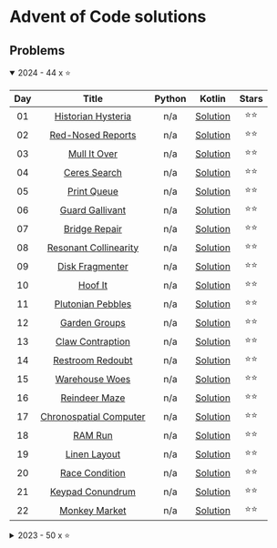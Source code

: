 # Advent of Code solutions
## Problems

<details open>
    <summary>2024 - 44 x ⭐</summary>

| Day |                             Title                              | Python |                        Kotlin                        | Stars |
|:---:|:--------------------------------------------------------------:|:------:|:----------------------------------------------------:|:-----:|
| 01  |   [Historian Hysteria](https://adventofcode.com/2024/day/1)    |  n/a   | [Solution](kotlin/solutions/aockt/y2024/Y2024D01.kt) |  ⭐⭐   |
| 02  |    [Red-Nosed Reports](https://adventofcode.com/2024/day/2)    |  n/a   | [Solution](kotlin/solutions/aockt/y2024/Y2024D02.kt) |  ⭐⭐   |
| 03  |      [Mull It Over](https://adventofcode.com/2024/day/3)       |  n/a   | [Solution](kotlin/solutions/aockt/y2024/Y2024D03.kt) |  ⭐⭐   |
| 04  |      [Ceres Search](https://adventofcode.com/2024/day/4)       |  n/a   | [Solution](kotlin/solutions/aockt/y2024/Y2024D04.kt) |  ⭐⭐   |
| 05  |       [Print Queue](https://adventofcode.com/2024/day/5)       |  n/a   | [Solution](kotlin/solutions/aockt/y2024/Y2024D05.kt) |  ⭐⭐   |
| 06  |     [Guard Gallivant](https://adventofcode.com/2024/day/6)     |  n/a   | [Solution](kotlin/solutions/aockt/y2024/Y2024D06.kt) |  ⭐⭐   |
| 07  |      [Bridge Repair](https://adventofcode.com/2024/day/7)      |  n/a   | [Solution](kotlin/solutions/aockt/y2024/Y2024D07.kt) |  ⭐⭐   |
| 08  |  [Resonant Collinearity](https://adventofcode.com/2024/day/8)  |  n/a   | [Solution](kotlin/solutions/aockt/y2024/Y2024D08.kt) |  ⭐⭐   |
| 09  |     [Disk Fragmenter](https://adventofcode.com/2024/day/9)     |  n/a   | [Solution](kotlin/solutions/aockt/y2024/Y2024D09.kt) |  ⭐⭐   |
| 10  |        [Hoof It](https://adventofcode.com/2024/day/10)         |  n/a   | [Solution](kotlin/solutions/aockt/y2024/Y2024D10.kt) |  ⭐⭐   |
| 11  |   [Plutonian Pebbles](https://adventofcode.com/2024/day/11)    |  n/a   | [Solution](kotlin/solutions/aockt/y2024/Y2024D11.kt) |  ⭐⭐   |
| 12  |     [Garden Groups](https://adventofcode.com/2024/day/12)      |  n/a   | [Solution](kotlin/solutions/aockt/y2024/Y2024D12.kt) |  ⭐⭐   |
| 13  |    [Claw Contraption](https://adventofcode.com/2024/day/13)    |  n/a   | [Solution](kotlin/solutions/aockt/y2024/Y2024D13.kt) |  ⭐⭐   |
| 14  |    [Restroom Redoubt](https://adventofcode.com/2024/day/14)    |  n/a   | [Solution](kotlin/solutions/aockt/y2024/Y2024D14.kt) |  ⭐⭐   |
| 15  |     [Warehouse Woes](https://adventofcode.com/2024/day/15)     |  n/a   | [Solution](kotlin/solutions/aockt/y2024/Y2024D15.kt) |  ⭐⭐   |
| 16  |     [Reindeer Maze](https://adventofcode.com/2024/day/16)      |  n/a   | [Solution](kotlin/solutions/aockt/y2024/Y2024D16.kt) |  ⭐⭐   |
| 17  | [Chronospatial Computer](https://adventofcode.com/2024/day/17) |  n/a   | [Solution](kotlin/solutions/aockt/y2024/Y2024D17.kt) |  ⭐⭐   |
| 18  |        [RAM Run](https://adventofcode.com/2024/day/18)         |  n/a   | [Solution](kotlin/solutions/aockt/y2024/Y2024D18.kt) |  ⭐⭐   |
| 19  |      [Linen Layout](https://adventofcode.com/2024/day/19)      |  n/a   | [Solution](kotlin/solutions/aockt/y2024/Y2024D19.kt) |  ⭐⭐   |
| 20  |     [Race Condition](https://adventofcode.com/2024/day/20)     |  n/a   | [Solution](kotlin/solutions/aockt/y2024/Y2024D20.kt) |  ⭐⭐   |
| 21  |    [Keypad Conundrum](https://adventofcode.com/2024/day/21)    |  n/a   | [Solution](kotlin/solutions/aockt/y2024/Y2024D21.kt) |  ⭐⭐   |
| 22  |     [Monkey Market](https://adventofcode.com/2024/day/22)      |  n/a   | [Solution](kotlin/solutions/aockt/y2024/Y2024D22.kt) |  ⭐⭐   |

</details>

<details>
    <summary>2023 - 50 x ⭐</summary>

| Day |                                 Title                                  |                         Python                          |                        Kotlin                        | Stars |
|:---:|:----------------------------------------------------------------------:|:-------------------------------------------------------:|:----------------------------------------------------:|:-----:|
| 01  |           [Trebuchet?!](https://adventofcode.com/2023/day/1)           | Part [one](python/2023/1a.py), [two](python/2023/1b.py) | [Solution](kotlin/solutions/aockt/y2023/Y2023D01.kt) |  ⭐⭐   |
| 02  |         [Cube Conundrum](https://adventofcode.com/2023/day/2)          | Part [one](python/2023/2a.py), [two](python/2023/2b.py) | [Solution](kotlin/solutions/aockt/y2023/Y2023D02.kt) |  ⭐⭐   |
| 03  |           [Gear Ratios](https://adventofcode.com/2023/day/3)           | Part [one](python/2023/3a.py), [two](python/2023/3b.py) |                         n/a                          |  ⭐⭐   |
| 04  |          [Scratchcards](https://adventofcode.com/2023/day/4)           | Part [one](python/2023/4a.py), [two](python/2023/4b.py) |                         n/a                          |  ⭐⭐   |
| 05  | [If You Give A Seed A Fertilizer](https://adventofcode.com/2023/day/5) | Part [one](python/2023/5a.py), [two](python/2023/5b.py) |                         n/a                          |  ⭐⭐   |
| 06  |           [Wait For It](https://adventofcode.com/2023/day/6)           |                           n/a                           | [Solution](kotlin/solutions/aockt/y2023/Y2023D06.kt) |  ⭐⭐   |
| 07  |           [Camel Cards](https://adventofcode.com/2023/day/7)           |                           n/a                           | [Solution](kotlin/solutions/aockt/y2023/Y2023D07.kt) |  ⭐⭐   |
| 08  |        [Haunted Wasteland](https://adventofcode.com/2023/day/8)        |                           n/a                           | [Solution](kotlin/solutions/aockt/y2023/Y2023D08.kt) |  ⭐⭐   |
| 09  |       [Mirage Maintenance](https://adventofcode.com/2023/day/9)        |                           n/a                           | [Solution](kotlin/solutions/aockt/y2023/Y2023D09.kt) |  ⭐⭐   |
| 10  |           [Pipe Maze](https://adventofcode.com/2023/day/10)            |                           n/a                           | [Solution](kotlin/solutions/aockt/y2023/Y2023D10.kt) |  ⭐⭐   |
| 11  |        [Cosmic Expansion](https://adventofcode.com/2023/day/11)        |                           n/a                           | [Solution](kotlin/solutions/aockt/y2023/Y2023D11.kt) |  ⭐⭐   |
| 12  |          [Hot Springs](https://adventofcode.com/2023/day/12)           |                           n/a                           | [Solution](kotlin/solutions/aockt/y2023/Y2023D12.kt) |  ⭐⭐   |
| 13  |       [Point of Incidence](https://adventofcode.com/2023/day/13)       |                           n/a                           | [Solution](kotlin/solutions/aockt/y2023/Y2023D13.kt) |  ⭐⭐   |
| 14  |    [Parabolic Reflector Dish](https://adventofcode.com/2023/day/14)    |                           n/a                           | [Solution](kotlin/solutions/aockt/y2023/Y2023D14.kt) |  ⭐⭐   |
| 15  |          [Lens Library](https://adventofcode.com/2023/day/15)          |                           n/a                           | [Solution](kotlin/solutions/aockt/y2023/Y2023D15.kt) |  ⭐⭐   |
| 16  |     [The Floor Will Be Lava](https://adventofcode.com/2023/day/16)     |                           n/a                           | [Solution](kotlin/solutions/aockt/y2023/Y2023D16.kt) |  ⭐⭐   |
| 17  |        [Clumsy Crucible](https://adventofcode.com/2023/day/17)         |                           n/a                           | [Solution](kotlin/solutions/aockt/y2023/Y2023D17.kt) |  ⭐⭐   |
| 18  |        [Lavaduct Lagoon](https://adventofcode.com/2023/day/18)         |                           n/a                           | [Solution](kotlin/solutions/aockt/y2023/Y2023D18.kt) |  ⭐⭐   |
| 19  |            [Aplenty](https://adventofcode.com/2023/day/19)             |                           n/a                           | [Solution](kotlin/solutions/aockt/y2023/Y2023D19.kt) |  ⭐⭐   |
| 20  |       [Pulse Propagation](https://adventofcode.com/2023/day/20)        |                           n/a                           | [Solution](kotlin/solutions/aockt/y2023/Y2023D20.kt) |  ⭐⭐   |
| 21  |          [Step Counter](https://adventofcode.com/2023/day/21)          |                           n/a                           | [Solution](kotlin/solutions/aockt/y2023/Y2023D21.kt) |  ⭐⭐   |
| 22  |           [Sand Slabs](https://adventofcode.com/2023/day/22)           |                           n/a                           | [Solution](kotlin/solutions/aockt/y2023/Y2023D22.kt) |  ⭐⭐   |
| 23  |          [A Long Walk](https://adventofcode.com/2023/day/23)           |                           n/a                           | [Solution](kotlin/solutions/aockt/y2023/Y2023D23.kt) |  ⭐⭐   |
| 24  |     [Never Tell Me The Odds](https://adventofcode.com/2023/day/24)     |                           n/a                           | [Solution](kotlin/solutions/aockt/y2023/Y2023D24.kt) |  ⭐⭐   |
| 25  |          [Snowverload](https://adventofcode.com/2023/day/25)           |                           n/a                           | [Solution](kotlin/solutions/aockt/y2023/Y2023D25.kt) |  ⭐⭐   |

</details>
